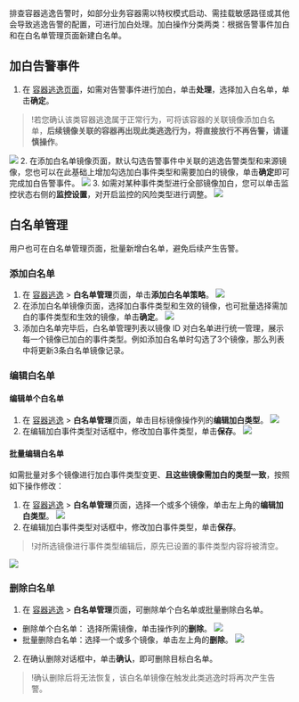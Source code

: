 排查容器逃逸告警时，如部分业务容器需以特权模式启动、需挂载敏感路径或其他会导致逃逸告警的配置，可进行加白处理。加白操作分类两类：根据告警事件加白和在白名单管理页面新建白名单。


## 加白告警事件
1. 在 [容器逃逸页面](https://console.cloud.tencent.com/tcss/runtime/containerEscape)，如需对告警事件进行加白，单击**处理**，选择加入白名单，单击**确定**。
>!若您确认该类容器逃逸属于正常行为，可将该容器的关联镜像添加白名单，**后续镜像关联的容器再出现此类逃逸行为，将直接放行不再告警，请谨慎操作**。
>
![](https://qcloudimg.tencent-cloud.cn/raw/cd44ff1b485cdb023744821079ed2bba.png)
2. 在添加白名单镜像页面，默认勾选告警事件中关联的逃逸告警类型和来源镜像，您也可以在此基础上增加勾选加白事件类型和需要加白的镜像，单击**确定**即可完成加白告警事件。
![](https://qcloudimg.tencent-cloud.cn/raw/bce24ba3fa7971c0d58e47cae00edeb3.png)
3. 如需对某种事件类型进行全部镜像加白，您可以单击监控状态右侧的**监控设置**，对开启监控的风险类型进行调整。
![](https://qcloudimg.tencent-cloud.cn/raw/ce41879271afe914925e0ad895a88541.png)

## 白名单管理
用户也可在白名单管理页面，批量新增白名单，避免后续产生告警。

### 添加白名单
1. 在  [容器逃逸](https://console.cloud.tencent.com/tcss/runtime/containerEscape) > **白名单管理**页面，单击**添加白名单策略**。
![](https://qcloudimg.tencent-cloud.cn/raw/caaf5c715033f1d4f587a5ed87316aa9.png)
2. 在添加白名单镜像页面，选择加白事件类型和生效的镜像，也可批量选择需加白的事件类型和生效的镜像，单击**确定**。
![](https://qcloudimg.tencent-cloud.cn/raw/74deada380d5476fdcd1cd39edb2178b.png)
3. 添加白名单完毕后，白名单管理列表以镜像 ID 对白名单进行统一管理，展示每一个镜像已加白的事件类型。例如添加白名单时勾选了3个镜像，那么列表中将更新3条白名单镜像记录。

### 编辑白名单
#### 编辑单个白名单
1. 在  [容器逃逸](https://console.cloud.tencent.com/tcss/runtime/containerEscape) > **白名单管理**页面，单击目标镜像操作列的**编辑加白类型**。
![](https://qcloudimg.tencent-cloud.cn/raw/ddc540e5a9911e307defceb1225926a5.png)
2. 在编辑加白事件类型对话框中，修改加白事件类型，单击**保存**。
![](https://qcloudimg.tencent-cloud.cn/raw/c9e2d3815b8351074109c0dda2901878.png)

#### 批量编辑白名单
如需批量对多个镜像进行加白事件类型变更、**且这些镜像需加白的类型一致**，按照如下操作修改：
1. 在  [容器逃逸](https://console.cloud.tencent.com/tcss/runtime/containerEscape) > **白名单管理**页面，选择一个或多个镜像，单击左上角的**编辑加白类型**。
![](https://qcloudimg.tencent-cloud.cn/raw/594d96e3564f9f1f6c5b424549878d7d.png)
2. 在编辑加白事件类型对话框中，修改加白事件类型，单击**保存**。
>!对所选镜像进行事件类型编辑后，原先已设置的事件类型内容将被清空。
>
![](https://qcloudimg.tencent-cloud.cn/raw/f5535e65c9177b57d96ce4ee35ed4cb8.png)

### 删除白名单
1. 在  [容器逃逸](https://console.cloud.tencent.com/tcss/runtime/containerEscape) > **白名单管理**页面，可删除单个白名单或批量删除白名单。
  - 删除单个白名单： 选择所需镜像，单击操作列的**删除**。
![](https://qcloudimg.tencent-cloud.cn/raw/099f884d4b38a5f16aad83dd2efcbb00.png)
 - 批量删除白名单：选择一个或多个镜像，单击左上角的**删除**。
![](https://qcloudimg.tencent-cloud.cn/raw/0836c570ba770bdaad3bc841db1a07dc.png)
2. 在确认删除对话框中，单击**确认**，即可删除目标白名单。
>!确认删除后将无法恢复，该白名单镜像在触发此类逃逸时将再次产生告警。
>

